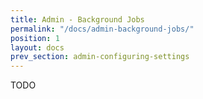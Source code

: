 ```yaml
---
title: Admin - Background Jobs
permalink: "/docs/admin-background-jobs/"
position: 1
layout: docs
prev_section: admin-configuring-settings
---
```


TODO

